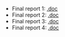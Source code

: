 - Final report 1: [.doc](https://docs.google.com/document/d/1-e-A6ii-rZ17iVRnnO0RxLJkJ6H_VPkN/edit?usp=sharing&ouid=105447254855892480924&rtpof=true&sd=true)
- Final report 2: [.doc](https://docs.google.com/document/d/1k9BnPcm8HQ0ebvcx4URlkhYF8V0ZB4jo/edit?usp=sharing&ouid=105447254855892480924&rtpof=true&sd=true)
- Final report 3: [.doc](https://docs.google.com/document/d/1PFWyQkWgkIH-S_Gowh1RRjuoPTNSPkB4/edit)
- Final report 4: [.doc](https://docs.google.com/document/d/11A8nxbrvDTmlxCZqUcjVdZU1_0QQkjqOEsZ8KjwvULg/edit?usp=sharing)
